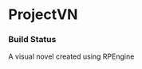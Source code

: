 # ProjectVN
### Build Status
[](https://travis-ci.com/AnzoDK/ProjectVN.svg?branch=dev)
A visual novel created using RPEngine
